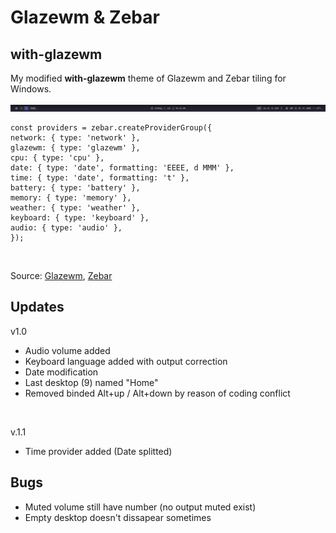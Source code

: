 # Glazewm & Zebar
## with-glazewm

My modified <b>with-glazewm</b> theme of Glazewm and Zebar tiling for Windows.

![zebar1.1_2025-06-01.png](./v1.1_2025-06-01.png)
<br>

```
const providers = zebar.createProviderGroup({
network: { type: 'network' },
glazewm: { type: 'glazewm' },
cpu: { type: 'cpu' },
date: { type: 'date', formatting: 'EEEE, d MMM' },
time: { type: 'date', formatting: 't' },
battery: { type: 'battery' },
memory: { type: 'memory' },
weather: { type: 'weather' },
keyboard: { type: 'keyboard' },
audio: { type: 'audio' },
});
```
<br>

Source: [Glazewm](https://github.com/glzr-io/glazewm), [Zebar](https://github.com/glzr-io/zebar)

## Updates

v1.0
* Audio volume added
* Keyboard language added with output correction
* Date modification
* Last desktop (9) named "Home"
* Removed binded Alt+up / Alt+down by reason of coding conflict
<br>

v.1.1
* Time provider added (Date splitted)  

## Bugs
* Muted volume still have number (no output muted exist)
* Empty desktop doesn't dissapear sometimes 